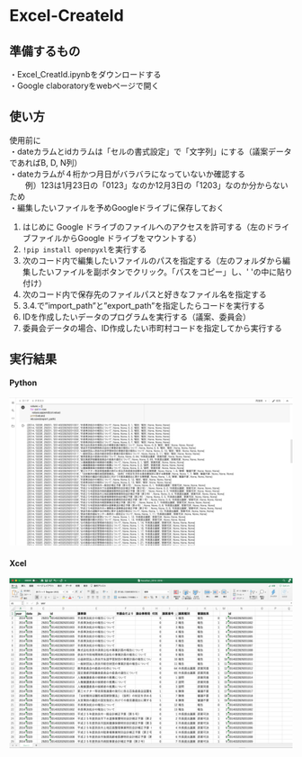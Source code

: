 # Excel-CreateId

## 準備するもの
・Excel_CreatId.ipynbをダウンロードする  
・Google claboratoryをwebページで開く  

## 使い方
使用前に  
・dateカラムとidカラムは「セルの書式設定」で「文字列」にする（議案データであればB, D, N列）  
・dateカラムが４桁かつ月日がバラバラになっていないか確認する  
　　例）123は1月23日の「0123」なのか12月3日の「1203」なのか分からないため  
・編集したいファイルを予めGoogleドライブに保存しておく  
1. はじめに Google ドライブのファイルへのアクセスを許可する（左のドライブファイルからGoogle ドライブをマウントする）  
2. ```!pip install openpyxl```を実行する  
3. 次のコード内で編集したいファイルのパスを指定する（左のフォルダから編集したいファイルを副ボタンでクリック。「パスをコピー」し、' 'の中に貼り付け）  
4. 次のコード内で保存先のファイルパスと好きなファイル名を指定する  
5. 3.4.で”import_path”と”export_path”を指定したらコードを実行する  
6. IDを作成したいデータのプログラムを実行する（議案、委員会）  
6. 委員会データの場合、ID作成したい市町村コードを指定してから実行する 

## 実行結果
#### Python  
![sample image1](sample1.png)
#### Xcel
![sample image2](sample2.png)
